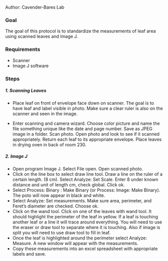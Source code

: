 Author: Cavender-Bares Lab

### Goal

The goal of this protocol is to standardize the measurements of leaf
area using scanned leaves and Image J.

### Requirements

-   Scanner
-   Image J software

### Steps

##### 1. Scanning Leaves

-   Place leaf on front of envelope face down on scanner. The goal is to
    have leaf and label visible in photo. Make sure a clear ruler is
    also on the scanner and seen in the image.

-   Enter scanning and camera wizard. Choose color picture and name the
    file something unique like the date and page number. Save as JPEG
    image in a folder. Scan photo. Open photo and look to see if it
    scanned appropriately. Return each leaf to its appropriate envelope.
    Place leaves in drying oven in back of room 230.

##### 2. Image J

-   Open program Image J. Select File open. Open scanned photo.
-   Click on the line box to select draw line tool. Draw a line on the
    ruler of a certain length. (8 cm). Select Analyze: Set Scale. Enter
    8 under known distance and unit of length cm, check global. Click
    ok.
-   Select Process: Binary : Make Binary (or Process: Image: Make
    Binary). The poto will now appear in black and white.
-   Select Analyze: Set measurements. Make sure area, perimeter, and
    Feret’s diameter are checked. Choose ok.
-   Click on the wand tool. Click on one of the leaves with wand tool.
    It should highlight the perimeter of the leaf in yellow. If a leaf
    is touching another leaf or a line it will trace around everything.
    You will need to use the eraser or draw tool to separate where it is
    touching. Also if image is split you will need to use draw tool to
    fill in leaf.
-   Once the leaf is highlighted around the perimeter select Analyze:
    Measure. A new window will appear with the measurements.
-   Copy these measurements into an excel spreadsheet with appropriate
    labels and save.
